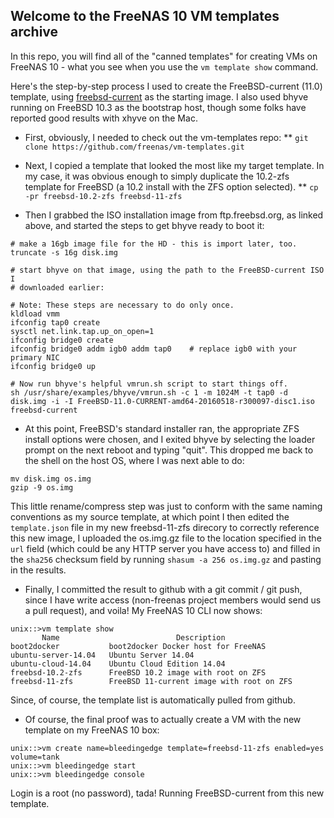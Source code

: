 ## Welcome to the FreeNAS 10 VM templates archive

In this repo, you will find all of the "canned templates" for creating VMs
on FreeNAS 10 - what you see when you use the ```vm template show``` command.

Here's the step-by-step process I used to create the FreeBSD-current (11.0)
template, using [freebsd-current](ftp://ftp.freebsd.org/pub/FreeBSD/snapshots/ISO-IMAGES/11.0/FreeBSD-11.0-CURRENT-amd64-20160518-r300097-disc1.iso) as the
starting image.  I also used bhyve running on FreeBSD 10.3 as the bootstrap
host, though some folks have reported good results with xhyve on the Mac.

* First, obviously, I needed to check out the vm-templates repo:
** ```git clone https://github.com/freenas/vm-templates.git```

* Next, I copied a template that looked the most like my target template.  In my case, it was obvious enough to simply duplicate the 10.2-zfs template for FreeBSD (a 10.2 install with the ZFS option selected).
** ```cp -pr freebsd-10.2-zfs freebsd-11-zfs```

* Then I grabbed the ISO installation image from ftp.freebsd.org, as linked above, and started the steps to get bhyve ready to boot it:

```
# make a 16gb image file for the HD - this is import later, too.
truncate -s 16g disk.img

# start bhyve on that image, using the path to the FreeBSD-current ISO I
# downloaded earlier:

# Note: These steps are necessary to do only once.
kldload vmm
ifconfig tap0 create
sysctl net.link.tap.up_on_open=1
ifconfig bridge0 create
ifconfig bridge0 addm igb0 addm tap0	# replace igb0 with your primary NIC
ifconfig bridge0 up

# Now run bhyve's helpful vmrun.sh script to start things off.
sh /usr/share/examples/bhyve/vmrun.sh -c 1 -m 1024M -t tap0 -d disk.img -i -I FreeBSD-11.0-CURRENT-amd64-20160518-r300097-disc1.iso freebsd-current
```

* At this point, FreeBSD's standard installer ran, the appropriate ZFS install
options were chosen, and I exited bhyve by selecting the loader prompt on
the next reboot and typing "quit".  This dropped me back to the shell on the
host OS, where I was next able to do:

```
mv disk.img os.img
gzip -9 os.img
```

This little rename/compress step was just to conform with the same naming
conventions as my source template, at which point I then edited the
```template.json``` file in my new freebsd-11-zfs direcory to correctly
reference this new image, I uploaded the os.img.gz file to the location
specified in the ```url``` field (which could be any HTTP server you have
access to) and filled in the ```sha256``` checksum field by running
```shasum -a 256 os.img.gz``` and pasting in the results.

* Finally, I committed the result to github with a git commit / git push,
since I have write access (non-freenas project members would send us a pull
request), and voila!  My FreeNAS 10 CLI now shows:

```
unix::>vm template show
       Name                          Description                
boot2docker           boot2docker Docker host for FreeNAS       
ubuntu-server-14.04   Ubuntu Server 14.04                       
ubuntu-cloud-14.04    Ubuntu Cloud Edition 14.04                
freebsd-10.2-zfs      FreeBSD 10.2 image with root on ZFS       
freebsd-11-zfs        FreeBSD 11-current image with root on ZFS 
```

Since, of course, the template list is automatically pulled from github.

* Of course, the final proof was to actually create a VM with the
new template on my FreeNAS 10 box:

```
unix::>vm create name=bleedingedge template=freebsd-11-zfs enabled=yes volume=tank
unix::>vm bleedingedge start
unix::>vm bleedingedge console
```

Login is a root (no password), tada!  Running FreeBSD-current from this new template.
